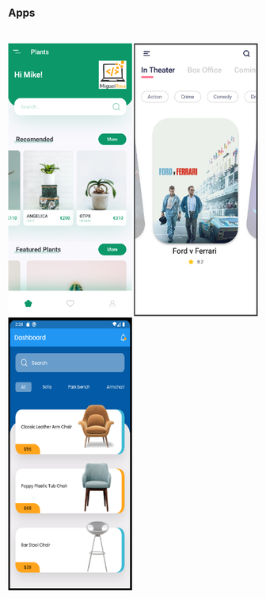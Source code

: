 ## Apps

<br />

<img src="https://github.com/miguelnunorosa/Flutter-UI-Examples/blob/main/plant_app/assets/img/screenshot_app_plants.png" width=250 height=550 alt="Plants"></img> <img src="https://github.com/miguelnunorosa/Flutter-UI-Examples/blob/main/movie_info_app/assets/images/screenshot_app.png" width=250 height=550 alt="Movie Info"></img> <img src="https://github.com/miguelnunorosa/Flutter-UI-Examples/blob/main/furniture_app/assets/images/screenshot_app.png" width=250 height=550 alt="Furniture App"></img>

